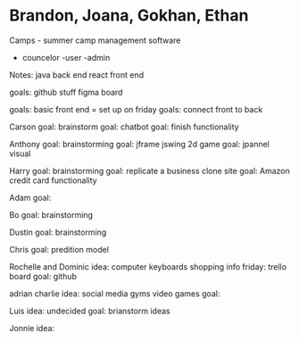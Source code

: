 # Brandon, Joana, Gokhan, Ethan
Camps - summer camp management software

- councelor
-user
-admin

Notes: java back end react front end

goals: github stuff
figma board

goals: basic front end = set up on friday
goals: connect front to back

Carson
goal: brainstorm
goal: chatbot 
goal: finish functionality 

Anthony 
goal: brainstorming
goal: jframe jswing 2d game
goal: jpannel visual 

Harry
goal: brainstorming
goal: replicate a business clone site
goal: Amazon credit card functionality 

Adam
goal:

Bo
goal: brainstorming

Dustin
goal: brainstorming

Chris
goal: predition model 

Rochelle and Dominic
idea: computer keyboards shopping info
friday: trello board 
goal: github

adrian charlie
idea: social media gyms video games
goal: 

Luis
idea: undecided
goal: brianstorm ideas

Jonnie
idea: 